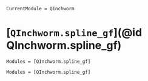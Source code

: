 ```@meta
CurrentModule = QInchworm
```

# [`QInchworm.spline_gf`](@id QInchworm.spline_gf)

```@index
Modules = [QInchworm.spline_gf]
```

```@autodocs
Modules = [QInchworm.spline_gf]
```
